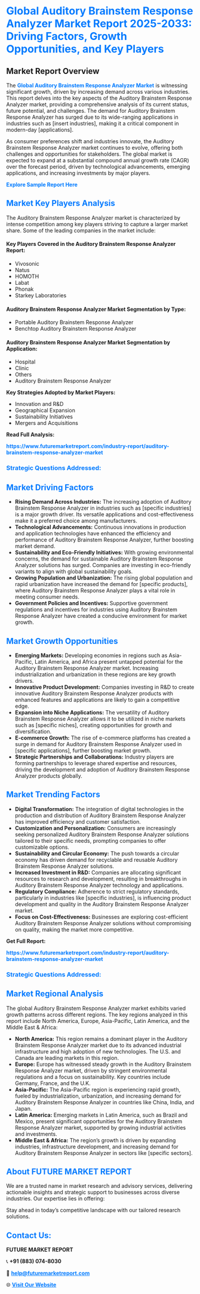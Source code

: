 <h1 style="color: #007BFF;">Global Auditory Brainstem Response Analyzer Market Report 2025-2033: Driving Factors, Growth Opportunities, and Key Players</h1>

<section id="overview">
<h2>Market Report Overview</h2>
<p>The <a href="https://www.futuremarketreport.com/industry-report/auditory-brainstem-response-analyzer-market" style="color: #007BFF; text-decoration: none;"><strong>Global Auditory Brainstem Response Analyzer Market</strong></a> is witnessing significant growth, driven by increasing demand across various industries. This report delves into the key aspects of the Auditory Brainstem Response Analyzer market, providing a comprehensive analysis of its current status, future potential, and challenges. The demand for Auditory Brainstem Response Analyzer has surged due to its wide-ranging applications in industries such as [insert industries], making it a critical component in modern-day [applications].</p>
<p>As consumer preferences shift and industries innovate, the Auditory Brainstem Response Analyzer market continues to evolve, offering both challenges and opportunities for stakeholders. The global market is expected to expand at a substantial compound annual growth rate (CAGR) over the forecast period, driven by technological advancements, emerging applications, and increasing investments by major players.</p>
</section>

<section id="overview">
<p><a href="https://www.futuremarketreport.com/request-sample/reportId=127307" style="color: #007BFF; text-decoration: none;"><strong>Explore Sample Report Here</strong></a></p>
</section>

<section id="key-players">
<h2 style="color: #007BFF;">Market Key Players Analysis</h2>
<p>The Auditory Brainstem Response Analyzer market is characterized by intense competition among key players striving to capture a larger market share. Some of the leading companies in the market include:</p>
<h4>Key Players Covered in the Auditory Brainstem Response Analyzer Report:</h4>
<ul><li>Vivosonic</li><li>Natus</li><li>HOMOTH</li><li>Labat</li><li>Phonak</li><li>Starkey Laboratories</li></ul>
<h4>Auditory Brainstem Response Analyzer Market Segmentation by Type:</h4>
<ul><li>Portable Auditory Brainstem Response Analyzer</li><li>Benchtop Auditory Brainstem Response Analyzer</li></ul>

<h4>Auditory Brainstem Response Analyzer Market Segmentation by Application:</h4>
<ul><li>Hospital</li><li>Clinic</li><li>Others</li><li>Auditory Brainstem Response Analyzer</li></ul>
<p><strong>Key Strategies Adopted by Market Players:</strong></p>
<ul>
<li>Innovation and R&D</li>
<li>Geographical Expansion</li>
<li>Sustainability Initiatives</li>
<li>Mergers and Acquisitions</li>
</ul>
</section>

<section>
<p><strong>Read Full Analysis: </strong></p><a href="https://www.futuremarketreport.com/industry-report/auditory-brainstem-response-analyzer-market" style="color: #007BFF; text-decoration: none;"><strong>https://www.futuremarketreport.com/industry-report/auditory-brainstem-response-analyzer-market</strong></a>
<h3 style="color: #007BFF;">Strategic Questions Addressed:</h3>
</section>

<section id="driving-factors">
<h2 style="color: #007BFF;">Market Driving Factors</h2>
<ul>
<li><strong>Rising Demand Across Industries:</strong> The increasing adoption of Auditory Brainstem Response Analyzer in industries such as [specific industries] is a major growth driver. Its versatile applications and cost-effectiveness make it a preferred choice among manufacturers.</li>
<li><strong>Technological Advancements:</strong> Continuous innovations in production and application technologies have enhanced the efficiency and performance of Auditory Brainstem Response Analyzer, further boosting market demand.</li>
<li><strong>Sustainability and Eco-Friendly Initiatives:</strong> With growing environmental concerns, the demand for sustainable Auditory Brainstem Response Analyzer solutions has surged. Companies are investing in eco-friendly variants to align with global sustainability goals.</li>
<li><strong>Growing Population and Urbanization:</strong> The rising global population and rapid urbanization have increased the demand for [specific products], where Auditory Brainstem Response Analyzer plays a vital role in meeting consumer needs.</li>
<li><strong>Government Policies and Incentives:</strong> Supportive government regulations and incentives for industries using Auditory Brainstem Response Analyzer have created a conducive environment for market growth.</li>
</ul>
</section>

<section id="growth-opportunities">
<h2 style="color: #007BFF;">Market Growth Opportunities</h2>
<ul>
<li><strong>Emerging Markets:</strong> Developing economies in regions such as Asia-Pacific, Latin America, and Africa present untapped potential for the Auditory Brainstem Response Analyzer market. Increasing industrialization and urbanization in these regions are key growth drivers.</li>
<li><strong>Innovative Product Development:</strong> Companies investing in R&D to create innovative Auditory Brainstem Response Analyzer products with enhanced features and applications are likely to gain a competitive edge.</li>
<li><strong>Expansion into Niche Applications:</strong> The versatility of Auditory Brainstem Response Analyzer allows it to be utilized in niche markets such as [specific niches], creating opportunities for growth and diversification.</li>
<li><strong>E-commerce Growth:</strong> The rise of e-commerce platforms has created a surge in demand for Auditory Brainstem Response Analyzer used in [specific applications], further boosting market growth.</li>
<li><strong>Strategic Partnerships and Collaborations:</strong> Industry players are forming partnerships to leverage shared expertise and resources, driving the development and adoption of Auditory Brainstem Response Analyzer products globally.</li>
</ul>
</section>

<section id="trending-factors">
<h2 style="color: #007BFF;">Market Trending Factors</h2>
<ul>
<li><strong>Digital Transformation:</strong> The integration of digital technologies in the production and distribution of Auditory Brainstem Response Analyzer has improved efficiency and customer satisfaction.</li>
<li><strong>Customization and Personalization:</strong> Consumers are increasingly seeking personalized Auditory Brainstem Response Analyzer solutions tailored to their specific needs, prompting companies to offer customizable options.</li>
<li><strong>Sustainability and Circular Economy:</strong> The push towards a circular economy has driven demand for recyclable and reusable Auditory Brainstem Response Analyzer solutions.</li>
<li><strong>Increased Investment in R&D:</strong> Companies are allocating significant resources to research and development, resulting in breakthroughs in Auditory Brainstem Response Analyzer technology and applications.</li>
<li><strong>Regulatory Compliance:</strong> Adherence to strict regulatory standards, particularly in industries like [specific industries], is influencing product development and quality in the Auditory Brainstem Response Analyzer market.</li>
<li><strong>Focus on Cost-Effectiveness:</strong> Businesses are exploring cost-efficient Auditory Brainstem Response Analyzer solutions without compromising on quality, making the market more competitive.</li>
</ul>
</section>

<section>
<p><strong>Get Full Report: </strong></p><a href="https://www.futuremarketreport.com/industry-report/auditory-brainstem-response-analyzer-market" style="color: #007BFF; text-decoration: none;"><strong>https://www.futuremarketreport.com/industry-report/auditory-brainstem-response-analyzer-market</strong></a>
<h3 style="color: #007BFF;">Strategic Questions Addressed:</h3>
</section>


<section id="regional-analysis">
<h2 style="color: #007BFF;">Market Regional Analysis</h2>
<p>The global Auditory Brainstem Response Analyzer market exhibits varied growth patterns across different regions. The key regions analyzed in this report include North America, Europe, Asia-Pacific, Latin America, and the Middle East & Africa:</p>
<ul>
<li><strong>North America:</strong> This region remains a dominant player in the Auditory Brainstem Response Analyzer market due to its advanced industrial infrastructure and high adoption of new technologies. The U.S. and Canada are leading markets in this region.</li>
<li><strong>Europe:</strong> Europe has witnessed steady growth in the Auditory Brainstem Response Analyzer market, driven by stringent environmental regulations and a focus on sustainability. Key countries include Germany, France, and the U.K.</li>
<li><strong>Asia-Pacific:</strong> The Asia-Pacific region is experiencing rapid growth, fueled by industrialization, urbanization, and increasing demand for Auditory Brainstem Response Analyzer in countries like China, India, and Japan.</li>
<li><strong>Latin America:</strong> Emerging markets in Latin America, such as Brazil and Mexico, present significant opportunities for the Auditory Brainstem Response Analyzer market, supported by growing industrial activities and investments.</li>
<li><strong>Middle East & Africa:</strong> The region’s growth is driven by expanding industries, infrastructure development, and increasing demand for Auditory Brainstem Response Analyzer in sectors like [specific sectors].</li>
</ul>
</section>

<footer>
<h2 style="color: #007BFF;">About FUTURE MARKET REPORT</h2>
<p>We are a trusted name in market research and advisory services, delivering actionable insights and strategic support to businesses across diverse industries. Our expertise lies in offering:</p>

<p>Stay ahead in today’s competitive landscape with our tailored research solutions.</p>

<h2 style="color: #007BFF;">Contact Us:</h2>
<p><strong>FUTURE MARKET REPORT</strong></p>
<p>📞 <strong>+91 (883) 074-8030</strong></p>
<p>📧 <strong><a href="mailto:help@futuremarketreport.com" style="color: #007BFF;">help@futuremarketreport.com</a></strong></p>
<p>🌐 <strong><a href="https://www.futuremarketreport.com/" style="color: #007BFF;">Visit Our Website</a></strong></p>
</footer>